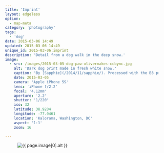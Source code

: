 ```yaml
---
title: 'Imprint'
layout: edgeless
option:
  - map-meta
category: 'photography'
tags:
  - 'dog'
date: 2015-03-06 14:49
updated: 2015-03-06 14:49
unique_id: 2015-03-06:imprint
description: 'Detail from a dog walk in the deep snow.'
image:
  - src: /images/2015-03-05-dog-paw-olivermakes-ccbync.jpg
    alt: 'Dark dog print made in fresh white snow.'
    caption: 'By [Sapphie](/2014/11/sapphie/). Processed with the B3 preset in [VSCO Cam](http://vsco.co/vscocam) for iOS.'
    date: 2015-03-05
    camera: 'Apple iPhone 5S'
    lens: 'iPhone f/2.2'
    focal: '4.12mm'
    aperture: '2.2'
    shutter: '1/220'
    iso: 32
    latitude: 38.9204
    longitude: -77.0461
    location: 'Kalorama, Washington, DC'
    aspect: '1:1'
    zoom: 16

---
```


<figure class="image--narrow">
  <img
    src="{{ page.image[0].src | imgix_url: w: 720, q: 50 }}"
    sizes="{{ site.sizes_narrow }}"
    srcset="{% for source in site.srcset %}{{ page.image[0].src | imgix_url: w: site.srcset[forloop.index0], q: 70 }} {{ site.srcset[forloop.index0] }}w{% if forloop.last == false %}, {% endif %}{% endfor %}"
    alt="{{ page.image[0].alt }}">
</figure>
